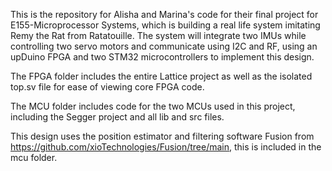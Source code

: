 This is the repository for Alisha and Marina's code for their final project for E155-Microprocessor Systems, which is building a real life system imitating Remy the Rat from Ratatouille. The system will integrate two IMUs while controlling two servo motors and communicate using I2C and RF, using an upDuino FPGA and two STM32 microcontrollers to implement this design.

The FPGA folder includes the entire Lattice project as well as the isolated top.sv file for ease of viewing core FPGA code. 

The MCU folder includes code for the two MCUs used in this project, including the Segger project and all lib and src files. 

This design uses the position estimator and filtering software Fusion from https://github.com/xioTechnologies/Fusion/tree/main, this is included in the mcu folder. 
